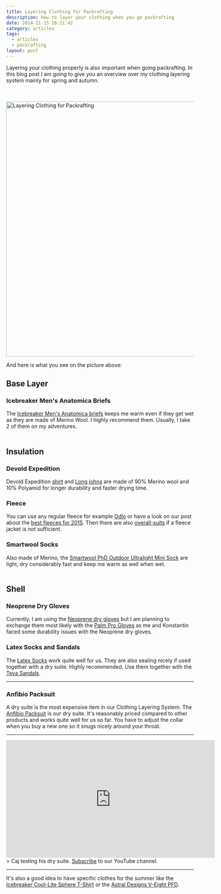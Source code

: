 ```yaml
---
title: Layering Clothing for Packrafting
description: How to layer your clothing when you go packrafting
date: 2014-11-15 16:11:42
category: articles
tags:
  - articles
  - packrafting
layout: post
---
```


Layering your clothing properly is also important when going packrafting. In this blog post I am going to give you an overview over my clothing layering system mainly for spring and autumn.

<br><br>
<a href="https://www.flickr.com/photos/90204224@N07/15791886561" title="Layering Clothing for Packrafting - Icebreaker Anatomic Brief - Anfibio Packsuit - Smartwool Socks"><img src="https://c2.staticflickr.com/6/5604/15791886561_17a9a75924_b.jpg" width="1024" height="683" alt="Layering Clothing for Packrafting"></a>
<!--more-->

And here is what you see on the picture above:

## Base Layer

### Icebreaker Men's Anatomica Briefs

The [Icebreaker Men's Anatomica briefs](http://bit.ly/14qhD2v) keeps me warm even if they get wet as they are made of Merino Wool. I highly recommend them. Usually, I take 2 of them on my adventures.<br><br>
<div id="pcwContent1"></div>
<script type="text/javascript">
avPcwShowInlineFromSearch('pcwContent1', 'Icebreaker Anatomica Briefs', 'search_results_count=3');
</script>

## Insulation

### Devold Expedition

Devold Expedition [shirt](http://amzn.to/1uwNTKV) and [Long johns](http://www.amazon.de/gp/product/B00BN5MSAQ) are made of 90% Merino wool and 10% Polyamid for longer durability and faster drying time.

### Fleece
You can use any regular fleece for example [Odlo](http://amzn.to/1zqR4Ep) or have a look on our post about the [best fleeces for 2015](http://hikeventures.com/best-fleece-jackets/). Then there are also [overall-suits](http://www.packrafting-store.de/Clothing/Single-unit-Fleece::389.html) if a fleece jacket is not sufficient.

### Smartwool Socks
Also made of Merino, the [Smartwool PhD Outdoor Ultralight Mini Sock](http://bit.ly/1hwvEPD) are light, dry considerably fast and keep me warm as well when wet.
<br><br>
<div id="pcwContent2"></div>
<script type="text/javascript">
avPcwShowInlineFromSearch('pcwContent2', 'Smartwool PhD Outdoor Ultralight Mini Sock', 'search_results_count=3');
</script>

## Shell

### Neoprene Dry Gloves

Currently, I am using the <a href="http://www.packrafting-store.de/Clothing/Neopren-dry-glove::381.html" rel="nofollow" target="_blank">Neoprene dry gloves</a> but I am planning to exchange them most likely with the <a href="http://www.palmequipmenteurope.com/product/pro" rel="nofollow" target="_blank">Palm Pro Gloves</a> as me and Konstantin faced some durability issues with the Neoprene dry gloves.

### Latex Socks and Sandals
The <a href="http://www.packrafting-store.de/Clothing/Latex-socks::380.html" rel="nofollow" target="_blank">Latex Socks</a> work quite well for us. They are also sealing nicely if used together with a dry suite. Highly recommended. Use them together with the <a href="http://amzn.to/1q3n3KJ" rel="nofollow" target="_blank">Teva Sandals</a>.

---

### Anfibio Packsuit
A dry suite is the most expensive item in our Clothing Layering System. The <a href="http://www.packrafting-store.de/Clothing/Anfibio-Packsuit::378.html" rel="nofollow" target="_blank">Anfibio Packsuit</a> is our dry suite. It's reasonably priced compared to other products and works quite well for us so far. You have to adjust the collar when you buy a new one so it snugs nicely around your throat.

---

<iframe width="560" height="315" src="https://www.youtube.com/embed/KWnlN7klqJI" frameborder="0" allowfullscreen></iframe>
> Caj testing his dry suite.  <a href="https://www.youtube.com/channel/UCnO9Q_m9EaOCrHmmQIBVBNw?sub_confirmation=1" rel="nofollow">Subscribe</a> to our YouTube channel.

---

It's also a good idea to have specific clothes for the summer like the <a href="http://amzn.to/2dI0XrJ" rel="nofollow" target="_blank">Icebreaker Cool-Lite Sphere T-Shirt</a> or the <a href="http://amzn.to/2f6c0AW" rel="nofollow" target="_blank">Astral Designs V-Eight PFD</a>.
